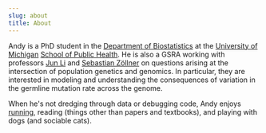 ```yaml
---
slug: about
title: About
---
```


Andy is a PhD student in the [Department of Biostatistics](https://sph.umich.edu/biostat/) at the [University of Michigan](http://umich.edu) [School of Public Health](https://sph.umich.edu/). He is also a GSRA working with professors [Jun Li](https://www.junzli.com/) and [Sebastian Zöllner](http://csg.sph.umich.edu//szoellner/index.html) on questions arising at the intersection of population genetics and genomics. In particular, they are interested in modeling and understanding the consequences of variation in the germline mutation rate across the genome.

When he's not dredging through data or debugging code, Andy enjoys [running](https://www.strava.com/athletes/25469722/training/log), reading (things other than papers and textbooks), and playing with dogs (and sociable cats).
